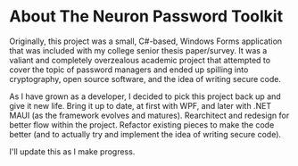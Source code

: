 # About The Neuron Password Toolkit
Originally, this project was a small, C#-based, Windows Forms application that was included with my college senior thesis paper/survey. It was a valiant and completely overzealous academic project that attempted to cover the topic of password managers and ended up spilling into cryptography, open source software, and the idea of writing secure code. 

As I have grown as a developer, I decided to pick this project back up and give it new life. Bring it up to date, at first with WPF, and later with .NET MAUI (as the framework evolves and matures). Rearchitect and redesign for better flow within the project. Refactor existing pieces to make the code better (and to actually try and implement the idea of writing secure code). 

I'll update this as I make progress.
